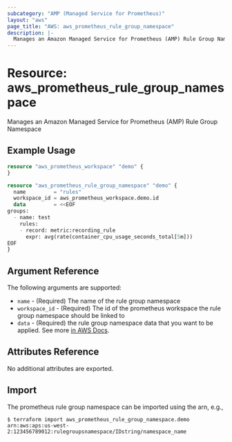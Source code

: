 ```yaml
---
subcategory: "AMP (Managed Service for Prometheus)"
layout: "aws"
page_title: "AWS: aws_prometheus_rule_group_namespace"
description: |-
  Manages an Amazon Managed Service for Prometheus (AMP) Rule Group Namespace
---
```


# Resource: aws_prometheus_rule_group_namespace

Manages an Amazon Managed Service for Prometheus (AMP) Rule Group Namespace

## Example Usage

```terraform
resource "aws_prometheus_workspace" "demo" {
}

resource "aws_prometheus_rule_group_namespace" "demo" {
  name         = "rules"
  workspace_id = aws_prometheus_workspace.demo.id
  data         = <<EOF
groups:
  - name: test
    rules:
    - record: metric:recording_rule
      expr: avg(rate(container_cpu_usage_seconds_total[5m]))
EOF
}
```

## Argument Reference

The following arguments are supported:

* `name` - (Required) The name of the rule group namespace
* `workspace_id` - (Required) The id of the prometheus workspace the rule group namespace should be linked to
* `data` - (Required) the rule group namespace data that you want to be applied. See more [in AWS Docs](https://docs.aws.amazon.com/prometheus/latest/userguide/AMP-Ruler.html).

## Attributes Reference

No additional attributes are exported.

## Import

The prometheus rule group namespace can be imported using the arn, e.g.,

```
$ terraform import aws_prometheus_rule_group_namespace.demo arn:aws:aps:us-west-2:123456789012:rulegroupsnamespace/IDstring/namespace_name
```
